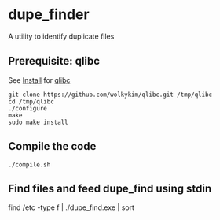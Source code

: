# dupe_finder
A utility to identify duplicate files

## Prerequisite: qlibc
See [Install](https://github.com/wolkykim/qlibc/blob/master/INSTALL.md) for [qlibc](https://github.com/wolkykim/qlibc)
```
git clone https://github.com/wolkykim/qlibc.git /tmp/qlibc
cd /tmp/qlibc
./configure
make
sudo make install
```

## Compile the code
```
./compile.sh
```

## Find files and feed dupe_find using stdin
find /etc -type f | ./dupe_find.exe | sort
